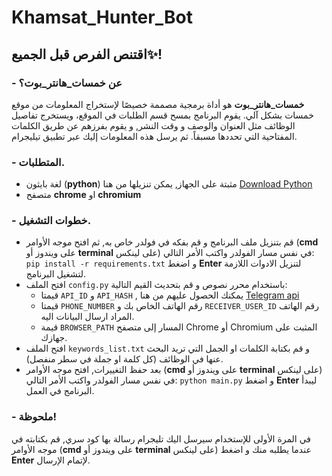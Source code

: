# Khamsat_Hunter_Bot
## اقتنص الفرص قبل الجميع✨!
### - عن خمسات_هانتر_بوت؟
**خمسات_هانتر_بوت** هو أداة برمجية مصممة خصيصًا لإستخراج المعلومات من موقع خمسات بشكل آلي. 
يقوم البرنامج بمسح قسم الطلبات في الموقع، ويستخرج تفاصيل الوظائف مثل العنوان والوصف و وقت النشر, و يقوم بفرزهم عن طريق الكلمات المفتاحية التي تحددها مسبقاً. ثم يرسل هذه المعلومات إليك عبر تطبيق تيليجرام.

### - المتطلبات.
+ لغة بايثون (**python**) مثبتة على الجهاز, يمكن تنزيلها من هنا [Download Python](https://www.python.org/downloads/)
+ متصفح **chrome** او **chromium**

### - خطوات التشغيل.
+ قم بتنزيل ملف البرنامج و قم بفكه في فولدر خاص به, ثم افتح موجه الأوامر (**cmd** على ويندوز أو **terminal** على لينكس) في نفس مسار الفولدر واكتب الأمر التالي: `pip install -r requirements.txt` و اضغط **Enter** لتنزيل الادوات اللازمة لتشغيل البرنامج.
+ افتح الملف `config.py` باستخدام محرر نصوص و قم بتحديث القيم التالية:
  + قيمتا `API_ID` و `API_HASH` , يمكنك الحصول عليهم من هنا [Telegram api](https://my.telegram.org/auth)
  + قيمتا `PHONE_NUMBER` رقم الهاتف الخاص بك و `RECEIVER_USER_ID` رقم الهاتف المراد ارسال البيانات اليه.
  + قيمة `BROWSER_PATH` المسار إلى متصفح Chrome أو Chromium المثبت على جهازك.
+ افتح الملف `keywords_list.txt` و قم بكتابة الكلمات او الجمل التي تريد البحث عنها في الوظائف (كل كلمة او جملة في سطر منفصل).
+ بعد حفظ التغييرات, افتح موجه الأوامر (**cmd** على ويندوز أو **terminal** على لينكس) في نفس مسار الفولدر واكتب الأمر التالي: `python main.py` و اضغط **Enter** ليبدأ البرنامج في العمل.


### - ملحوظة!

في المرة الأولى للإستخدام سيرسل اليك تليجرام رسالة بها كود سري, قم بكتابته في موجه الأوامر (**cmd** على ويندوز أو **terminal** على لينكس) عندما يطلبه منك و اضغط **Enter** لإتمام الإرسال.
